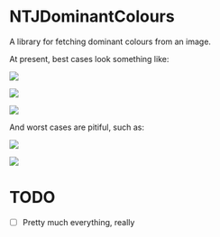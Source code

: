 NTJDominantColours
==================

A library for fetching dominant colours from an image.

At present, best cases look something like:

![](http://hi.notjo.sh/041U063S3C3O/Screen%20Shot%202016-06-07%20at%205.55.37%20PM.png)

![](http://hi.notjo.sh/0p3Z3m0E291W/Screen%20Shot%202016-06-07%20at%205.55.53%20PM.png)

![](http://hi.notjo.sh/3u423h3J161b/Screen%20Shot%202016-06-07%20at%205.56.02%20PM.png)

And worst cases are pitiful, such as:

![](http://hi.notjo.sh/343N1K2d1X3C/Screen%20Shot%202016-06-07%20at%205.57.31%20PM.png])

![](http://hi.notjo.sh/2j1v1y0g1U1j/Screen%20Shot%202016-06-07%20at%205.57.48%20PM.png)

TODO
====

 - [ ] Pretty much everything, really